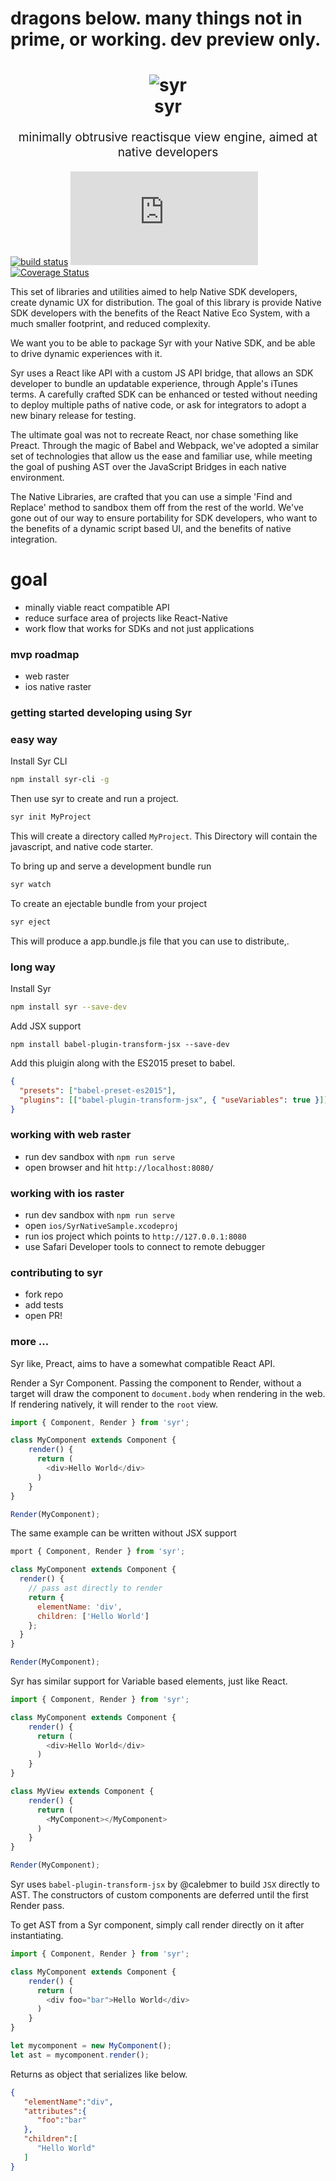 # dragons below. many things not in prime, or working. dev preview only.

<h1 align="center">
  <img src="https://user-images.githubusercontent.com/328000/29147428-d6619ef2-7d1b-11e7-9cbd-286b7ae5fe49.png" alt="syr" title="syr">
    <br>
  syr
  <br>
</h1>
<p align="center" style="font-size: 1.2rem;">minimally obtrusive reactisque view engine, aimed at native developers</p>


[![build status](https://travis-ci.org/dmikey/syr.svg?branch=master)](https://travis-ci.org/dmikey/syr)
[![gzip size](http://img.badgesize.io/https://unpkg.com/syr@1.0.4/dist/syr.min.js?compression=gzip)](https://unpkg.com/syr@1.0.4/dist/syr.min.js)
[![Coverage Status](https://coveralls.io/repos/github/dmikey/syr/badge.svg?branch=master)](https://coveralls.io/github/dmikey/syr?branch=master)


This set of libraries and utilities aimed to help Native SDK developers, create dynamic UX for distribution. The goal of this library is provide Native SDK developers with the benefits of the React Native Eco System, with a much smaller footprint, and reduced complexity.

We want you to be able to package Syr with your Native SDK, and be able to drive dynamic experiences with it.

Syr uses a React like API with a custom JS API bridge, that allows an SDK developer to bundle an updatable experience, through Apple's iTunes terms. A carefully crafted SDK can be enhanced or tested without needing to deploy multiple paths of native code, or ask for integrators to adopt a new binary release for testing.

The ultimate goal was not to recreate React, nor chase something like Preact. Through the magic of Babel and Webpack, we've adopted a similar set of technologies that allow us the ease and familiar use, while meeting the goal of pushing AST over the JavaScript Bridges in each native environment.

The Native Libraries, are crafted that you can use a simple 'Find and Replace' method to sandbox them off from the rest of the world. We've gone out of our way to ensure portability for SDK developers, who want to the benefits of a dynamic script based UI, and the benefits of native integration.

# goal

* minally viable react compatible API
* reduce surface area of projects like React-Native
* work flow that works for SDKs and not just applications

### mvp roadmap

* web raster
* ios native raster

### getting started developing using Syr

### easy way

Install Syr CLI

```bash
npm install syr-cli -g
```

Then use syr to create and run a project.

```bash
syr init MyProject
```

This will create a directory called `MyProject`. This Directory will contain the javascript, and native code starter.


To bring up and serve a development bundle run

```bash
syr watch
```

To create an ejectable bundle from your project

```bash
syr eject
```

This will produce a app.bundle.js file that you can use to distribute,.


### long way

Install Syr

```bash
npm install syr --save-dev
```

Add JSX support

```
npm install babel-plugin-transform-jsx --save-dev
```

Add this pluigin along with the ES2015 preset to babel.

```json
{
  "presets": ["babel-preset-es2015"],
  "plugins": [["babel-plugin-transform-jsx", { "useVariables": true }]]
}
```

### working with web raster

* run dev sandbox with `npm run serve`
* open browser and hit `http://localhost:8080/`

### working with ios raster

* run dev sandbox with `npm run serve`
* open `ios/SyrNativeSample.xcodeproj`
* run ios project which points to `http://127.0.0.1:8080`
* use Safari Developer tools to connect to remote debugger

### contributing to syr

* fork repo
* add tests
* open PR!

### more ...

Syr like, Preact, aims to have a somewhat compatible React API.


Render a Syr Component. Passing the component to Render, without a target will draw the component to `document.body` when rendering in the web. If rendering natively, it will render to the `root` view.

```javascript
import { Component, Render } from 'syr';

class MyComponent extends Component {
    render() {
      return (
        <div>Hello World</div>
      )
    }
}

Render(MyComponent);
```

The same example can be written without JSX support

```javascript
mport { Component, Render } from 'syr';

class MyComponent extends Component {
  render() {
    // pass ast directly to render
    return {
      elementName: 'div',
      children: ['Hello World']
    };
  }
}

Render(MyComponent);
```

Syr has similar support for Variable based elements, just like React.


```javascript
import { Component, Render } from 'syr';

class MyComponent extends Component {
    render() {
      return (
        <div>Hello World</div>
      )
    }
}

class MyView extends Component {
    render() {
      return (
        <MyComponent></MyComponent>
      )
    }
}

Render(MyComponent);
```

Syr uses `babel-plugin-transform-jsx` by @calebmer to build `JSX` directly to AST. The constructors of custom components are deferred until the first Render pass.


To get AST from a Syr component, simply call render directly on it after instantiating.

```javascript
import { Component, Render } from 'syr';

class MyComponent extends Component {
    render() {
      return (
        <div foo="bar">Hello World</div>
      )
    }
}

let mycomponent = new MyComponent();
let ast = mycomponent.render();
```

Returns as object that serializes like below.

``` JSON
{  
   "elementName":"div",
   "attributes":{  
      "foo":"bar"
   },
   "children":[
      "Hello World"
   ]
}
````
